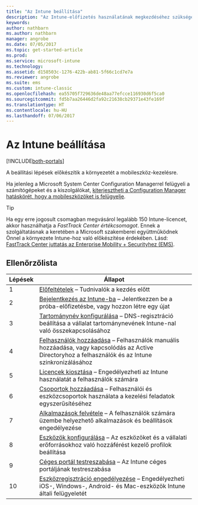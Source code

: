 ```yaml
---
title: "Az Intune beállítása"
description: "Az Intune-előfizetés használatának megkezdéséhez szükséges követelmények és előfeltételek"
keywords: 
author: nathbarn
ms.author: nathbarn
manager: angrobe
ms.date: 07/05/2017
ms.topic: get-started-article
ms.prod: 
ms.service: microsoft-intune
ms.technology: 
ms.assetid: d158503c-1276-422b-ab81-5f66c1cd7e7a
ms.reviewer: angrobe
ms.suite: ems
ms.custom: intune-classic
ms.openlocfilehash: ea55705f729636de48aa77efcce116930d6f5ca0
ms.sourcegitcommit: fd5b7aa26446d2fa92c21638cb29371e43fe169f
ms.translationtype: HT
ms.contentlocale: hu-HU
ms.lasthandoff: 07/06/2017
---
```

# <a name="set-up-intune"></a>Az Intune beállítása

[!INCLUDE[both-portals](./includes/note-for-both-portals.md)]

A beállítási lépések előkészítik a környezetét a mobileszköz-kezelésre.  

Ha jelenleg a Microsoft System Center Configuration Managerrel felügyeli a számítógépeket és a kiszolgálókat, [kiterjesztheti a Configuration Manager hatáskörét, hogy a mobileszközöket is felügyelje](https://docs.microsoft.com/sccm/mdm/understand/choose-between-standalone-intune-and-hybrid-mobile-device-management).

>[!TIP]
>Ha egy erre jogosult csomagban megvásárol legalább 150 Intune-licencet, akkor használhatja a *FastTrack Center értékcsomagot*. Ennek a szolgáltatásnak a keretében a Microsoft szakemberei együttműködnek Önnel a környezete Intune-hoz való előkészítése érdekében. Lásd: [FastTrack Center juttatás az Enterprise Mobility + Securityhez (EMS)](https://docs.microsoft.com/enterprise-mobility-security/Solutions/enterprise-mobility-fasttrack-program).

## <a name="checklist"></a>Ellenőrzőlista

| Lépések | Állapot  |
| ------------- |-------------|
| 1  | [Előfeltételek](supported-devices-browsers.md) – Tudnivalók a kezdés előtt|
| 2 |  [Bejelentkezés az Intune-ba](account-sign-up.md) – Jelentkezzen be a próba-előfizetésbe, vagy hozzon létre egy újat |  
| 3 | [Tartománynév konfigurálása](custom-domain-name-configure.md) – DNS-regisztráció beállítása a vállalat tartománynevének Intune-nal való összekapcsolásához  |
| 4 | [Felhasználók hozzáadása](users-permissions-add.md) – Felhasználók manuális hozzáadása, vagy kapcsolódás az Active Directoryhoz a felhasználók és az Intune szinkronizálásához  |
| 5 | [Licencek kiosztása](licenses-assign.md) – Engedélyezheti az Intune használatát a felhasználók számára|
| 6 |  [Csoportok hozzáadása](groups-add.md) – Felhasználói és eszközcsoportok használata a kezelési feladatok egyszerűsítéséhez |
| 7 | [Alkalmazások felvétele](apps-add.md) – A felhasználók számára üzembe helyezhető alkalmazások és beállítások engedélyezése |
| 8 | [Eszközök konfigurálása](device-profiles.md) – Az eszközöket és a vállalati erőforrásokhoz való hozzáférést kezelő profilok beállítása |
| 9 | [Céges portál testreszabása](company-portal-customize.md) – Az Intune céges portáljának testreszabása   |
| 10 | [Eszközregisztráció engedélyezése](mdm-authority-set.md) – Engedélyezheti iOS-, Windows-, Android- és Mac-eszközök Intune általi felügyeletét |
